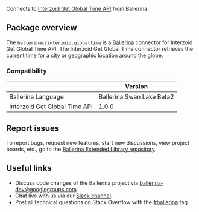 Connects to [Interzoid Get Global Time API](https://www.interzoid.com/services/getglobaltime) from Ballerina.

## Package overview

The `ballerinax/interzoid.globaltime` is a [Ballerina](https://ballerina.io/) connector for Interzoid Get Global Time API. The Interzoid Get Global Time connector retrieves the current time for a city or geographic location around the globe.

### Compatibility
|                                | Version                   |
|--------------------------------|---------------------------|
| Ballerina Language             | Ballerina Swan Lake Beta2 |
| Interzoid Get Global Time API  | 1.0.0                     |

## Report issues
To report bugs, request new features, start new discussions, view project boards, etc., go to the [Ballerina Extended Library repository](https://github.com/ballerina-platform/ballerina-extended-library)

## Useful links
- Discuss code changes of the Ballerina project via [ballerina-dev@googlegroups.com](mailto:ballerina-dev@googlegroups.com).
- Chat live with us via our [Slack channel](https://ballerina.io/community/slack/).
- Post all technical questions on Stack Overflow with the [#ballerina](https://stackoverflow.com/questions/tagged/ballerina) tag